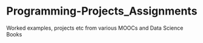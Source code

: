 # Programming-Projects_Assignments
Worked examples, projects etc from various MOOCs and Data Science Books
